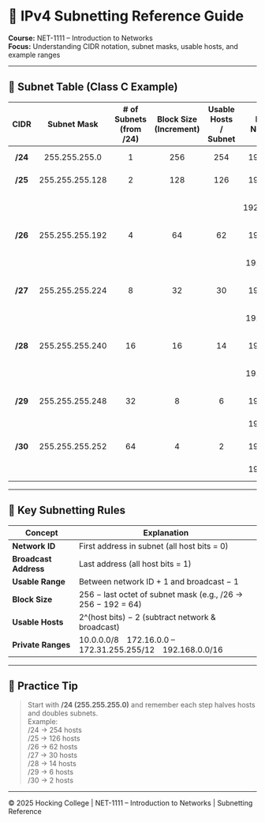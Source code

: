 # 🧮 IPv4 Subnetting Reference Guide
**Course:** NET-1111 – Introduction to Networks  
**Focus:** Understanding CIDR notation, subnet masks, usable hosts, and example ranges

---

## 📘 Subnet Table (Class C Example)

| **CIDR** | **Subnet Mask** | **# of Subnets (from /24)** | **Block Size (Increment)** | **Usable Hosts / Subnet** | **Example Network ID** | **Example Range (Usable)** | **Broadcast Address** |
|:--:|:--:|:--:|:--:|:--:|:--:|:--:|:--:|
| **/24** | 255.255.255.0 | 1 | 256 | 254 | 192.168.1.0 | 192.168.1.1 – 192.168.1.254 | 192.168.1.255 |
| **/25** | 255.255.255.128 | 2 | 128 | 126 | 192.168.1.0 | 192.168.1.1 – 192.168.1.126 | 192.168.1.127 |
|  |  |  |  |  | 192.168.1.128 | 192.168.1.129 – 192.168.1.254 | 192.168.1.255 |
| **/26** | 255.255.255.192 | 4 | 64 | 62 | 192.168.1.0 | 192.168.1.1 – 192.168.1.62 | 192.168.1.63 |
|  |  |  |  |  | 192.168.1.64 | 192.168.1.65 – 192.168.1.126 | 192.168.1.127 |
| **/27** | 255.255.255.224 | 8 | 32 | 30 | 192.168.1.0 | 192.168.1.1 – 192.168.1.30 | 192.168.1.31 |
|  |  |  |  |  | 192.168.1.32 | 192.168.1.33 – 192.168.1.62 | 192.168.1.63 |
| **/28** | 255.255.255.240 | 16 | 16 | 14 | 192.168.1.0 | 192.168.1.1 – 192.168.1.14 | 192.168.1.15 |
|  |  |  |  |  | 192.168.1.16 | 192.168.1.17 – 192.168.1.30 | 192.168.1.31 |
| **/29** | 255.255.255.248 | 32 | 8 | 6 | 192.168.1.0 | 192.168.1.1 – 192.168.1.6 | 192.168.1.7 |
|  |  |  |  |  | 192.168.1.8 | 192.168.1.9 – 192.168.1.14 | 192.168.1.15 |
| **/30** | 255.255.255.252 | 64 | 4 | 2 | 192.168.1.0 | 192.168.1.1 – 192.168.1.2 | 192.168.1.3 |
|  |  |  |  |  | 192.168.1.4 | 192.168.1.5 – 192.168.1.6 | 192.168.1.7 |

---

## 🧠 Key Subnetting Rules

| **Concept** | **Explanation** |
|--------------|----------------|
| **Network ID** | First address in subnet (all host bits = 0) |
| **Broadcast Address** | Last address (all host bits = 1) |
| **Usable Range** | Between network ID + 1 and broadcast − 1 |
| **Block Size** | 256 − last octet of subnet mask (e.g., /26 → 256 − 192 = 64) |
| **Usable Hosts** | 2^(host bits) − 2 (subtract network & broadcast) |
| **Private Ranges** | 10.0.0.0/8 172.16.0.0 – 172.31.255.255/12 192.168.0.0/16 |

---

## 🧮 Practice Tip

> Start with **/24 (255.255.255.0)** and remember each step halves hosts and doubles subnets.  
> Example:  
> /24 → 254 hosts  
> /25 → 126 hosts  
> /26 → 62 hosts  
> /27 → 30 hosts  
> /28 → 14 hosts  
> /29 → 6 hosts  
> /30 → 2 hosts  

---

© 2025 Hocking College | NET-1111 – Introduction to Networks | Subnetting Reference
